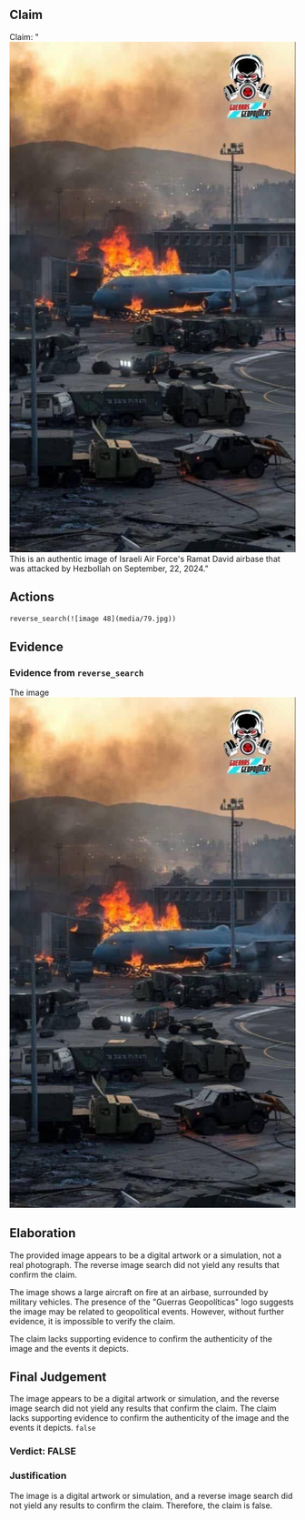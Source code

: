 ## Claim
Claim: "![image 48](media/79.jpg) This is an authentic image of Israeli Air Force's Ramat David airbase that was attacked by Hezbollah on September, 22, 2024."

## Actions
```
reverse_search(![image 48](media/79.jpg))
```

## Evidence
### Evidence from `reverse_search`
The image ![image 48](media/79.jpg)

## Elaboration
The provided image appears to be a digital artwork or a simulation, not a real photograph. The reverse image search did not yield any results that confirm the claim.

The image shows a large aircraft on fire at an airbase, surrounded by military vehicles. The presence of the "Guerras Geopolíticas" logo suggests the image may be related to geopolitical events. However, without further evidence, it is impossible to verify the claim.

The claim lacks supporting evidence to confirm the authenticity of the image and the events it depicts.


## Final Judgement
The image appears to be a digital artwork or simulation, and the reverse image search did not yield any results that confirm the claim. The claim lacks supporting evidence to confirm the authenticity of the image and the events it depicts. `false`

### Verdict: FALSE

### Justification
The image is a digital artwork or simulation, and a reverse image search did not yield any results to confirm the claim. Therefore, the claim is false.
